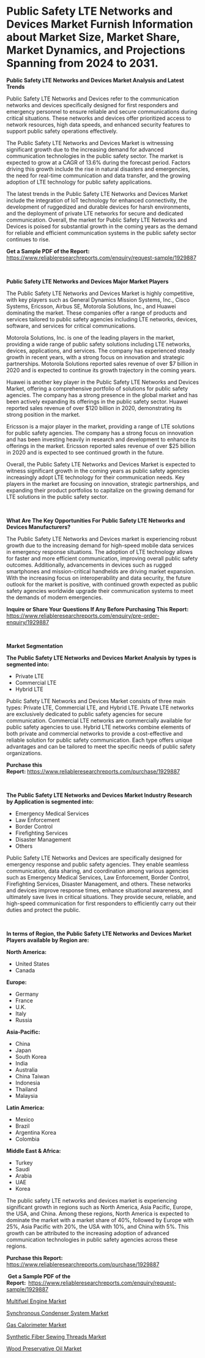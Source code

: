 <p><h1>Public Safety LTE Networks and Devices Market Furnish Information about Market Size, Market Share, Market Dynamics, and Projections Spanning from 2024 to 2031.</h1></p><p><strong>Public Safety LTE Networks and Devices Market Analysis and Latest Trends</strong></p>
<p><p>Public Safety LTE Networks and Devices refer to the communication networks and devices specifically designed for first responders and emergency personnel to ensure reliable and secure communications during critical situations. These networks and devices offer prioritized access to network resources, high data speeds, and enhanced security features to support public safety operations effectively.</p><p>The Public Safety LTE Networks and Devices Market is witnessing significant growth due to the increasing demand for advanced communication technologies in the public safety sector. The market is expected to grow at a CAGR of 13.6% during the forecast period. Factors driving this growth include the rise in natural disasters and emergencies, the need for real-time communication and data transfer, and the growing adoption of LTE technology for public safety applications.</p><p>The latest trends in the Public Safety LTE Networks and Devices Market include the integration of IoT technology for enhanced connectivity, the development of ruggedized and durable devices for harsh environments, and the deployment of private LTE networks for secure and dedicated communication. Overall, the market for Public Safety LTE Networks and Devices is poised for substantial growth in the coming years as the demand for reliable and efficient communication systems in the public safety sector continues to rise.</p></p>
<p><strong>Get a Sample PDF of the Report:&nbsp;</strong> <a href="https://www.reliableresearchreports.com/enquiry/request-sample/1929887">https://www.reliableresearchreports.com/enquiry/request-sample/1929887</a></p>
<p>&nbsp;</p>
<p><strong>Public Safety LTE Networks and Devices Major Market Players</strong></p>
<p><p>The Public Safety LTE Networks and Devices Market is highly competitive, with key players such as General Dynamics Mission Systems, Inc., Cisco Systems, Ericsson, Airbus SE, Motorola Solutions, Inc., and Huawei dominating the market. These companies offer a range of products and services tailored to public safety agencies including LTE networks, devices, software, and services for critical communications.</p><p>Motorola Solutions, Inc. is one of the leading players in the market, providing a wide range of public safety solutions including LTE networks, devices, applications, and services. The company has experienced steady growth in recent years, with a strong focus on innovation and strategic partnerships. Motorola Solutions reported sales revenue of over $7 billion in 2020 and is expected to continue its growth trajectory in the coming years.</p><p>Huawei is another key player in the Public Safety LTE Networks and Devices Market, offering a comprehensive portfolio of solutions for public safety agencies. The company has a strong presence in the global market and has been actively expanding its offerings in the public safety sector. Huawei reported sales revenue of over $120 billion in 2020, demonstrating its strong position in the market.</p><p>Ericsson is a major player in the market, providing a range of LTE solutions for public safety agencies. The company has a strong focus on innovation and has been investing heavily in research and development to enhance its offerings in the market. Ericsson reported sales revenue of over $25 billion in 2020 and is expected to see continued growth in the future.</p><p>Overall, the Public Safety LTE Networks and Devices Market is expected to witness significant growth in the coming years as public safety agencies increasingly adopt LTE technology for their communication needs. Key players in the market are focusing on innovation, strategic partnerships, and expanding their product portfolios to capitalize on the growing demand for LTE solutions in the public safety sector.</p></p>
<p>&nbsp;</p>
<p><strong>What Are The Key Opportunities For Public Safety LTE Networks and Devices Manufacturers?</strong></p>
<p><p>The Public Safety LTE Networks and Devices market is experiencing robust growth due to the increasing demand for high-speed mobile data services in emergency response situations. The adoption of LTE technology allows for faster and more efficient communication, improving overall public safety outcomes. Additionally, advancements in devices such as rugged smartphones and mission-critical handhelds are driving market expansion. With the increasing focus on interoperability and data security, the future outlook for the market is positive, with continued growth expected as public safety agencies worldwide upgrade their communication systems to meet the demands of modern emergencies.</p></p>
<p><strong>Inquire or Share Your Questions If Any Before Purchasing This Report:</strong> <a href="https://www.reliableresearchreports.com/enquiry/pre-order-enquiry/1929887">https://www.reliableresearchreports.com/enquiry/pre-order-enquiry/1929887</a></p>
<p>&nbsp;</p>
<p><strong>Market Segmentation</strong></p>
<p><strong>The Public Safety LTE Networks and Devices Market Analysis by types is segmented into:</strong></p>
<p><ul><li>Private LTE</li><li>Commercial LTE</li><li>Hybrid LTE</li></ul></p>
<p><p>Public Safety LTE Networks and Devices Market consists of three main types: Private LTE, Commercial LTE, and Hybrid LTE. Private LTE networks are exclusively dedicated to public safety agencies for secure communication. Commercial LTE networks are commercially available for public safety agencies to use. Hybrid LTE networks combine elements of both private and commercial networks to provide a cost-effective and reliable solution for public safety communication. Each type offers unique advantages and can be tailored to meet the specific needs of public safety organizations.</p></p>
<p><strong>Purchase this Report:&nbsp;</strong><a href="https://www.reliableresearchreports.com/purchase/1929887">https://www.reliableresearchreports.com/purchase/1929887</a></p>
<p>&nbsp;</p>
<p><strong>The Public Safety LTE Networks and Devices Market Industry Research by Application is segmented into:</strong></p>
<p><ul><li>Emergency Medical Services</li><li>Law Enforcement</li><li>Border Control</li><li>Firefighting Services</li><li>Disaster Management</li><li>Others</li></ul></p>
<p><p>Public Safety LTE Networks and Devices are specifically designed for emergency response and public safety agencies. They enable seamless communication, data sharing, and coordination among various agencies such as Emergency Medical Services, Law Enforcement, Border Control, Firefighting Services, Disaster Management, and others. These networks and devices improve response times, enhance situational awareness, and ultimately save lives in critical situations. They provide secure, reliable, and high-speed communication for first responders to efficiently carry out their duties and protect the public.</p></p>
<p>&nbsp;</p>
<p><strong>In terms of Region, the Public Safety LTE Networks and Devices Market Players available by Region are:</strong></p>
<p>
    <p> <strong> North America: </strong>
        <ul>
            <li>United States</li>
            <li>Canada</li>
        </ul>
        </p> 
    <p> <strong> Europe: </strong>
        <ul>
            <li>Germany</li>
            <li>France</li>
            <li>U.K.</li>
            <li>Italy</li>
            <li>Russia</li>
        </ul>
        </p> 
    <p> <strong> Asia-Pacific: </strong>
        <ul>
            <li>China</li>
            <li>Japan</li>
            <li>South Korea</li>
            <li>India</li>
            <li>Australia</li>
            <li>China Taiwan</li>
            <li>Indonesia</li>
            <li>Thailand</li>
            <li>Malaysia</li>
        </ul>
        </p> 
    <p> <strong> Latin America: </strong>
        <ul>
            <li>Mexico</li>
            <li>Brazil</li>
            <li>Argentina Korea</li>
            <li>Colombia</li>
        </ul>
        </p> 
    <p> <strong> Middle East & Africa: </strong>
        <ul>
            <li>Turkey</li>
            <li>Saudi</li>
            <li>Arabia</li>
            <li>UAE</li>
            <li>Korea</li>
        </ul>
    </p>
    </p>
<p><p>The public safety LTE networks and devices market is experiencing significant growth in regions such as North America, Asia Pacific, Europe, the USA, and China. Among these regions, North America is expected to dominate the market with a market share of 40%, followed by Europe with 25%, Asia Pacific with 20%, the USA with 10%, and China with 5%. This growth can be attributed to the increasing adoption of advanced communication technologies in public safety agencies across these regions.</p></p>
<p><strong>Purchase this Report: </strong><a href="https://www.reliableresearchreports.com/purchase/1929887">https://www.reliableresearchreports.com/purchase/1929887</a></p>
<p>&nbsp;<strong>Get a Sample PDF of the Report:&nbsp;&nbsp;</strong><a href="https://www.reliableresearchreports.com/enquiry/request-sample/1929887">https://www.reliableresearchreports.com/enquiry/request-sample/1929887</a></p>
<p><strong></strong></p>
<p><p><a href="https://github.com/danielneavesallisons03mba/Market-Research-Report-List-1/blob/main/multifuel-engine-market.md">Multifuel Engine Market</a></p><p><a href="https://bubble-tree-ea4.notion.site/Synchronous-Condenser-System-Market-Dynamics-2024-2031-Also-about-Its-Market-Trends-Projections-a-fa9abaaa2ac74a289e623fd9d0421a80">Synchronous Condenser System Market</a></p><p><a href="https://view.publitas.com/reportprime-1/gas-calorimeter-market-size-furnishes-valuable-information-encompassing-market-share-market-trends-and-projections-spanning-from-2024-to-2031/">Gas Calorimeter Market</a></p><p><a href="https://thundering-castanet-c65.notion.site/Synthetic-Fiber-Sewing-Threads-Market-Size-Share-Trends-Analysis-Report-By-Application-Regional--9299083503ca4789a2b59a4c22dfa90a">Synthetic Fiber Sewing Threads Market</a></p><p><a href="https://view.publitas.com/reportprime-1/wood-preservative-oil-market-size-growing-and-forecasted-for-period-from-2024-2031-and-provides-complete-market-analysis-of-this-market/">Wood Preservative Oil Market</a></p></p>